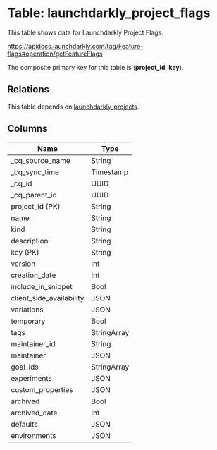 # Table: launchdarkly_project_flags

This table shows data for Launchdarkly Project Flags.

https://apidocs.launchdarkly.com/tag/Feature-flags#operation/getFeatureFlags

The composite primary key for this table is (**project_id**, **key**).

## Relations

This table depends on [launchdarkly_projects](launchdarkly_projects).

## Columns

| Name          | Type          |
| ------------- | ------------- |
|_cq_source_name|String|
|_cq_sync_time|Timestamp|
|_cq_id|UUID|
|_cq_parent_id|UUID|
|project_id (PK)|String|
|name|String|
|kind|String|
|description|String|
|key (PK)|String|
|version|Int|
|creation_date|Int|
|include_in_snippet|Bool|
|client_side_availability|JSON|
|variations|JSON|
|temporary|Bool|
|tags|StringArray|
|maintainer_id|String|
|maintainer|JSON|
|goal_ids|StringArray|
|experiments|JSON|
|custom_properties|JSON|
|archived|Bool|
|archived_date|Int|
|defaults|JSON|
|environments|JSON|